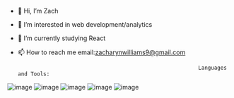 - 👋 Hi, I’m Zach
- 👀 I’m interested in web development/analytics
- 🌱 I’m currently studying React
- 📫 How to reach me email:zacharynwilliams9@gmail.com


                                                               Languages and Tools:

![image](https://user-images.githubusercontent.com/98299163/218142567-55413c87-0afd-4298-9c15-f20390d24fe7.png)
![image](https://user-images.githubusercontent.com/98299163/218142671-097d9b5c-2a98-4d26-9b3d-f45d4c02cd63.png)
![image](https://user-images.githubusercontent.com/98299163/218142046-e6b45c3e-139c-4425-a494-44f62f0d2232.png)
![image](https://user-images.githubusercontent.com/98299163/218142077-99570ba3-6a3e-4f7b-80ef-5c04a1656866.png)
![image](https://user-images.githubusercontent.com/98299163/218143916-4813af15-4507-4eb3-bddc-806ee9fba35a.png)





